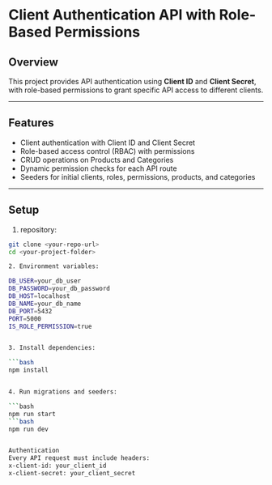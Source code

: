 # Client Authentication API with Role-Based Permissions

## Overview

This project provides API authentication using **Client ID** and **Client Secret**, with role-based permissions to grant specific API access to different clients.

---

## Features

- Client authentication with Client ID and Client Secret
- Role-based access control (RBAC) with permissions
- CRUD operations on Products and Categories
- Dynamic permission checks for each API route
- Seeders for initial clients, roles, permissions, products, and categories

---

## Setup

1. repository:

  ```bash
  git clone <your-repo-url>
  cd <your-project-folder>

2. Environment variables:

  DB_USER=your_db_user
  DB_PASSWORD=your_db_password
  DB_HOST=localhost
  DB_NAME=your_db_name
  DB_PORT=5432
  PORT=5000
  IS_ROLE_PERMISSION=true


3. Install dependencies:

  ```bash
  npm install


4. Run migrations and seeders:

  ```bash
  npm run start
  ```bash
  npm run dev


Authentication
Every API request must include headers:
x-client-id: your_client_id
x-client-secret: your_client_secret






